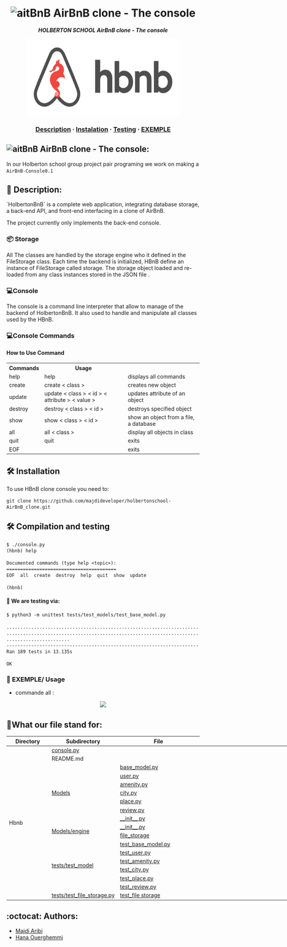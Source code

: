 <h1 align="center">
	<img alt="aitBnB" src="https://cdn.icon-icons.com/icons2/836/PNG/512/Airbnb_icon-icons.com_66791.png" height="30"/> AirBnB clone - The console
</h1>
<p align="center">
	<b><i>HOLBERTON SCHOOL AirBnB clone - The console</i></b><br>
</p>
<p align="center">
 <img alt="aitBnB" src= "hbnb.png"height="200" width="400"/> 
</p>
<h3 align="center">
	<a href="##Description">Description</a>
	<span> · </span>
	<a href="#Compilation-and-testing">Instalation</a>
	<span> · </span>
	<a href="#Compilation-and-testing">Testing</a>
	<span> · </span>
	<a href="#EXEMPLE">EXEMPLE</a>
</h3>

##   <img alt="aitBnB" src="https://cdn.icon-icons.com/icons2/836/PNG/512/Airbnb_icon-icons.com_66791.png" height="30"/> AirBnB clone - The console:

In our Holberton school group project pair programing we work on making a `AirBnB-Console0.1`

## 📖 Description: 
 
<p>
`HolbertonBnB` is a complete web application, integrating database storage, a back-end API, and front-end interfacing in a clone of AirBnB.

The project currently only implements the back-end console.
</p>

###  📦 Storage
All The classes are handled by the  storage engine who it defined in the FileStorage class.
Each time the backend is initialized, HBnB define an instance of FileStorage called storage. 
The storage object loaded and re-loaded from any class instances stored in the JSON file . 

###  💻Console 
The console is a command line interpreter that allow to manage of the backend of HolbertonBnB. It also used to handle and manipulate all classes used by the HBnB.

### 💻Console Commands

 <h4> How to Use Command </h4>

<table>
<tr>
<th> Commands </th> <th> Usage </th>
</tr>
<tr>
	 <td> help</td>
	 <td>help </td>
	 <td>displays all commands </td>
</tr>
<tr>
	<td> create </td> 
	<td> create < class ></td>
	<td> creates new object </td> 
</tr>
<tr>
	<td> update  </td>
	<td> update < class > < id > < attribute > < value > </td> 
	<td> updates attribute of an object </td>
</tr>
<tr>
	<td> destroy </td> 
	<td> destroy < class > < id >  </td>    
	<td> destroys specified object </td>
</tr>
<tr>
	<td> show </td>   
	<td>  show < class > < id > </td>
	<td> show an object from a file, a database </td>
</tr>
<tr>
	<td> all  </td>
	<td> all < class > </td>
	<td> display all objects in class </td> 
</tr>
<tr>
	<td> quit </td>
	<td>  quit  </td>
	<td>  exits </td>
</tr>
<tr>
	<td> EOF </td>     
	<td>  </td>
	<td> exits </td>                                  	
</tr>
</table>



##  🛠️ Installation
To use HBnB clone console you need to:

```{r mon_bloc, echo = FALSE, WARNING = TRUE}
git clone https://github.com/majdideveloper/holbertonschool-AirBnB_clone.git
```

## 🛠️  Compilation and testing

```{r mon_bloc, echo = FALSE, WARNING = TRUE}
$ ./console.py
(hbnb) help

Documented commands (type help <topic>):
========================================
EOF  all  create  destroy  help  quit  show  update

(hbnb)

``` 



#### 🔧 We are testing  via:
```{r mon_bloc, echo = FALSE, WARNING = TRUE}
$ python3 -m unittest tests/test_models/test_base_model.py

...................................................................................
...................................................................................
.......................
----------------------------------------------------------------------
Ran 189 tests in 13.135s

OK

```

### 🎥 EXEMPLE/ Usage
 
 * commande all :

<center> <img src ="https://media.giphy.com/media/bVCIRlSPmpxt0IgF4S/giphy.gif"/> </center>


## 📂What our file stand for:

<div>

<table class="tg" style="undefined;table-layout: fixed; width: 821px">
<colgroup>
<col style="width: 113px">
<col style="width: 152px">
<col style="width: 219px">
<col style="width: 337px">
</colgroup>
<thead>
  <tr>
    <th>Directory</th>
    <th>Subdirectory</th>
    <th class="tg-zylj">File</th>
   </tr>
</thead>
<tbody>
  <tr>
    <td rowspan="18">Hbnb</td>
    <td  colspan="2"><a href ="https://github.com/majdideveloper/holbertonschool-AirBnB_clone/blob/main/console.py">console.py </a></td>
    </tr>
  <tr>
    <td colspan="2">README.md</td>
  </tr>
  <tr>
    <td  rowspan="7"> <a href ="https://github.com/majdideveloper/holbertonschool-AirBnB_clone/tree/main/models"> Models</a> </td>
    <td> <a href ="https://github.com/majdideveloper/holbertonschool-AirBnB_clone/blob/main/models/base_model.py" > base_model.py </a></td>
    </tr>
  <tr>
    <td> <a href= "https://github.com/majdideveloper/holbertonschool-AirBnB_clone/blob/main/models/user.py">  user.py </a></td>
     </tr>
  <tr>
    <td> <a href ="https://github.com/majdideveloper/holbertonschool-AirBnB_clone/blob/main/models/amenity.py">amenity.py </a></td>
     </tr>
  <tr>
    <td> <a href="https://github.com/majdideveloper/holbertonschool-AirBnB_clone/blob/main/models/city.py">city.py </a></td>
   </tr>
  <tr>
    <td><a href ="https://github.com/majdideveloper/holbertonschool-AirBnB_clone/blob/main/models/place.py">place.py</a></td>
  </tr>
  <tr>
    <td><a href ="https://github.com/majdideveloper/holbertonschool-AirBnB_clone/blob/main/models/review.py">review.py </a></td>
     </tr>
  <tr>
    <td><a href ="https://github.com/majdideveloper/holbertonschool-AirBnB_clone/blob/main/models/__init__.py">__init__.py</a></td>
   </tr>
  <tr>
    <td rowspan="2"> <a href ="https://github.com/majdideveloper/holbertonschool-AirBnB_clone/tree/main/models/engine">Models/engine</a></td>
    <td> <a href ="https://github.com/majdideveloper/holbertonschool-AirBnB_clone/blob/main/models/engine/__init__.py">__init__.py </a></td>
   </tr>
  <tr>
    <td><a href ="https://github.com/majdideveloper/holbertonschool-AirBnB_clone/blob/main/models/engine/file_storage.py">file_storage</a></td>
     </tr>
  <tr>
    <td rowspan="6"> <a href="https://github.com/majdideveloper/holbertonschool-AirBnB_clone/tree/main/tests/test_models">tests/test_model</a></td>
    <td> <a href ="https://github.com/majdideveloper/holbertonschool-AirBnB_clone/blob/main/tests/test_models/test_base_model.py">test_base_model.py </a></td>
    </tr>
  <tr>
    <td> <a href="https://github.com/majdideveloper/holbertonschool-AirBnB_clone/blob/main/tests/test_models/test_user.py">test_user.py</a></td>
   </tr>
  <tr>
    <td><a href ="https://github.com/majdideveloper/holbertonschool-AirBnB_clone/blob/main/tests/test_models/test_amenity.py">test_amenity.py </a></td>
  </tr>
<tr>
    <td><a href="https://github.com/majdideveloper/holbertonschool-AirBnB_clone/blob/main/tests/test_models/test_city.py">test_city.py</a></td>
 </tr>
  <tr>
    <td><a href ="https://github.com/majdideveloper/holbertonschool-AirBnB_clone/blob/main/tests/test_models/test_place.py">test_place.py</a></td>
  </tr>
  <tr>
    <td><a href="https://github.com/majdideveloper/holbertonschool-AirBnB_clone/blob/main/tests/test_models/test_review.py">test_review.py</td>
  </tr>
  <tr>
    <td><a href = "https://github.com/majdideveloper/holbertonschool-AirBnB_clone/tree/main/tests/test_models/test_engine">tests/test_file_storage.py </a></td>
    <td><a href ="https://github.com/majdideveloper/holbertonschool-AirBnB_clone/blob/main/tests/test_models/test_engine/test_file_storage.py">test_file storage</a></td>
  </tr>
</tbody>
</table>
 
</div>

## :octocat: Authors:

* [Majdi Aribi](https://github.com/majdideveloper)
* [Hana Ouerghemmi](https://github.com/HanaOuerghemmi)
